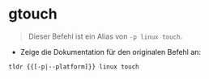 # gtouch

> Dieser Befehl ist ein Alias von `-p linux touch`.

- Zeige die Dokumentation für den originalen Befehl an:

`tldr {{[-p|--platform]}} linux touch`
